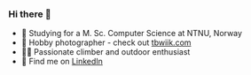 ### Hi there 👋

- 📖 Studying for a M. Sc. Computer Science at NTNU, Norway
- 📸 Hobby photographer - check out [tbwiik.com](https://tbwiik.com)
- 🧗‍♀️ Passionate climber and outdoor enthusiast 
- 🔗 Find me on [LinkedIn](https://www.linkedin.com/in/torbjoern-wiik/)

<!--
**tbwiik/tbwiik** is a ✨ _special_ ✨ repository because its `README.md` (this file) appears on your GitHub profile.

Here are some ideas to get you started:

- 🔭 I’m currently working on ...
- 🌱 I’m currently learning ...
- 👯 I’m looking to collaborate on ...
- 🤔 I’m looking for help with ...
- 💬 Ask me about ...
- 📫 How to reach me: ...
- 😄 Pronouns: ...
- ⚡ Fun fact: ...
-->
